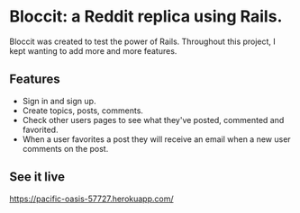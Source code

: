 
# Bloccit: a Reddit replica using Rails.

Bloccit was created to test the power of Rails.
Throughout this project, I kept wanting to add more and more features.


## Features
<ul>
  <li>Sign in and sign up.</li>
  <li>Create topics, posts, comments.</li>
  <li>Check other users pages to see what they've posted, commented and favorited.</li>
  <li>When a user favorites a post they will receive an email when a new user comments on the post.</li>
</ul>

## See it live

https://pacific-oasis-57727.herokuapp.com/
